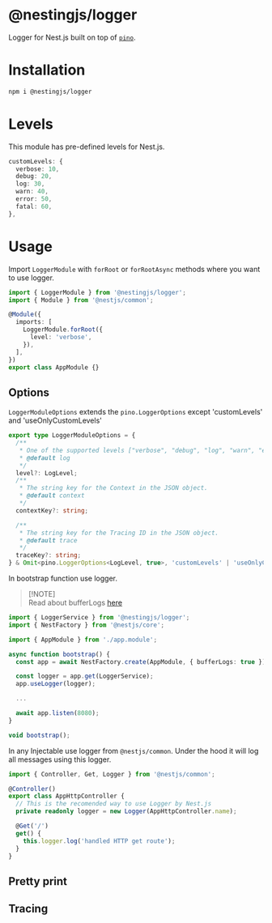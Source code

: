 # @nestingjs/logger

Logger for Nest.js built on top of [`pino`](https://github.com/pinojs/pino).


# Installation

```bash
npm i @nestingjs/logger
```

# Levels

This module has pre-defined levels for Nest.js.

```ts
customLevels: {
  verbose: 10,
  debug: 20,
  log: 30,
  warn: 40,
  error: 50,
  fatal: 60,
},
```

# Usage

Import `LoggerModule` with `forRoot` or `forRootAsync` methods where you want to use logger.

```ts
import { LoggerModule } from '@nestingjs/logger';
import { Module } from '@nestjs/common';

@Module({
  imports: [
    LoggerModule.forRoot({
      level: 'verbose',
    }),
  ],
})
export class AppModule {}
```

## Options

`LoggerModuleOptions` extends the `pino.LoggerOptions` except 'customLevels' and 'useOnlyCustomLevels'

```ts
export type LoggerModuleOptions = {
  /**
   * One of the supported levels ["verbose", "debug", "log", "warn", "error", "fatal"]
   * @default log
   */
  level?: LogLevel;
  /**
   * The string key for the Context in the JSON object.
   * @default context
   */
  contextKey?: string;

  /**
   * The string key for the Tracing ID in the JSON object.
   * @default trace
   */
  traceKey?: string;
} & Omit<pino.LoggerOptions<LogLevel, true>, 'customLevels' | 'useOnlyCustomLevels'>;
```

In bootstrap function use logger.

> [!NOTE]\
> Read about bufferLogs [here](https://docs.nestjs.com/techniques/logger)

```ts
import { LoggerService } from '@nestingjs/logger';
import { NestFactory } from '@nestjs/core';

import { AppModule } from './app.module';

async function bootstrap() {
  const app = await NestFactory.create(AppModule, { bufferLogs: true });

  const logger = app.get(LoggerService);
  app.useLogger(logger);

  ...

  await app.listen(8080);
}

void bootstrap();
```

In any Injectable use logger from `@nestjs/common`. Under the hood it will log all messages using this logger.

```ts
import { Controller, Get, Logger } from '@nestjs/common';

@Controller()
export class AppHttpController {
  // This is the recomended way to use Logger by Nest.js
  private readonly logger = new Logger(AppHttpController.name);

  @Get('/')
  get() {
    this.logger.log('handled HTTP get route');
  }
}
```

## Pretty print

## Tracing

